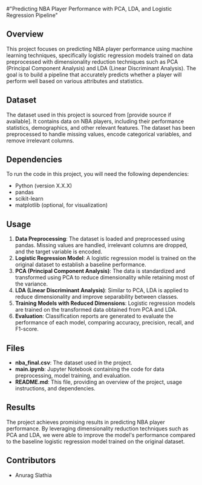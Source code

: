 #"Predicting NBA Player Performance with PCA, LDA, and Logistic Regression Pipeline"

## Overview
This project focuses on predicting NBA player performance using machine learning techniques, specifically logistic regression models trained on data preprocessed with dimensionality reduction techniques such as PCA (Principal Component Analysis) and LDA (Linear Discriminant Analysis). The goal is to build a pipeline that accurately predicts whether a player will perform well based on various attributes and statistics.

## Dataset
The dataset used in this project is sourced from [provide source if available]. It contains data on NBA players, including their performance statistics, demographics, and other relevant features. The dataset has been preprocessed to handle missing values, encode categorical variables, and remove irrelevant columns.

## Dependencies
To run the code in this project, you will need the following dependencies:
- Python (version X.X.X)
- pandas
- scikit-learn
- matplotlib (optional, for visualization)

## Usage
1. **Data Preprocessing**: The dataset is loaded and preprocessed using pandas. Missing values are handled, irrelevant columns are dropped, and the target variable is encoded.
2. **Logistic Regression Model**: A logistic regression model is trained on the original dataset to establish a baseline performance.
3. **PCA (Principal Component Analysis)**: The data is standardized and transformed using PCA to reduce dimensionality while retaining most of the variance.
4. **LDA (Linear Discriminant Analysis)**: Similar to PCA, LDA is applied to reduce dimensionality and improve separability between classes.
5. **Training Models with Reduced Dimensions**: Logistic regression models are trained on the transformed data obtained from PCA and LDA.
6. **Evaluation**: Classification reports are generated to evaluate the performance of each model, comparing accuracy, precision, recall, and F1-score.

## Files
- **nba_final.csv**: The dataset used in the project.
- **main.ipynb**: Jupyter Notebook containing the code for data preprocessing, model training, and evaluation.
- **README.md**: This file, providing an overview of the project, usage instructions, and dependencies.

## Results
The project achieves promising results in predicting NBA player performance. By leveraging dimensionality reduction techniques such as PCA and LDA, we were able to improve the model's performance compared to the baseline logistic regression model trained on the original dataset.

## Contributors
- Anurag Slathia


